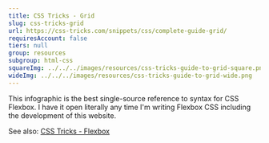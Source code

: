 ```yaml
---
title: CSS Tricks - Grid
slug: css-tricks-grid
url: https://css-tricks.com/snippets/css/complete-guide-grid/
requiresAccount: false
tiers: null
group: resources
subgroup: html-css
squareImg: ../../../images/resources/css-tricks-guide-to-grid-square.png
wideImg: ../../../images/resources/css-tricks-guide-to-grid-wide.png
---
```


This infographic is the best single-source reference to syntax for CSS Flexbox.  I have it open literally any time I'm writing Flexbox CSS including the development of this website.

See also: <a href="#css-tricks-flexbox">CSS Tricks - Flexbox</a>